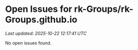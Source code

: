 # Open Issues for rk-Groups/rk-Groups.github.io

*Last updated: 2025-10-22 12:17:41 UTC*

No open issues found.
